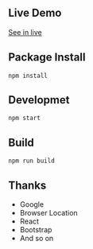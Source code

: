## Live Demo
[See in live](https://zonayedpca.github.io/HolyQuranReact)

## Package Install
```npm install```

## Developmet
```npm start```

## Build
```npm run build```

## Thanks
- Google
- Browser Location
- React
- Bootstrap
- And so on